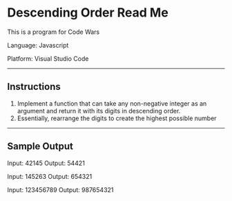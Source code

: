 # Descending Order Read Me

This is a program for Code Wars

Language: Javascript

Platform: Visual Studio Code

---------------------

## Instructions

1. Implement a function that can take any non-negative integer as an argument and return it with its digits in descending order. 
2. Essentially, rearrange the digits to create the highest possible number

---------------------

## Sample Output

Input: 42145 Output: 54421

Input: 145263 Output: 654321

Input: 123456789 Output: 987654321
